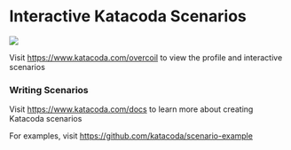 # Interactive Katacoda Scenarios

[![](http://shields.katacoda.com/katacoda/overcoil/count.svg)](https://www.katacoda.com/overcoil "Get your profile on Katacoda.com")

Visit https://www.katacoda.com/overcoil to view the profile and interactive scenarios

### Writing Scenarios
Visit https://www.katacoda.com/docs to learn more about creating Katacoda scenarios

For examples, visit https://github.com/katacoda/scenario-example
